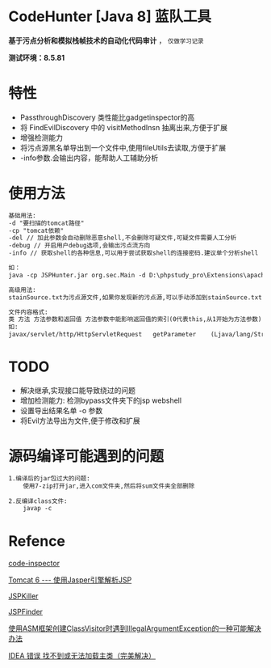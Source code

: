 # CodeHunter [Java 8] 蓝队工具

**基于污点分析和模拟栈帧技术的自动化代码审计**   ，  `仅做学习记录`

**测试环境：8.5.81**

# 特性

- PassthroughDiscovery 类性能比gadgetinspector的高 
- 将 FindEvilDiscovery 中的 visitMethodInsn 抽离出来,方便于扩展
- 增强检测能力
- 将污点源黑名单导出到一个文件中,使用fileUtils去读取,方便于扩展
- -info参数.会输出内容，能帮助人工辅助分析

# 使用方法

```md
基础用法:
-d "要扫描的tomcat路径"
-cp "tomcat依赖"
-del // 加此参数会自动删除恶意shell,不会删除可疑文件,可疑文件需要人工分析
-debug // 开启用户debug选项,会输出污点流方向
-info // 获取shell的各种信息,可以用于尝试获取shell的连接密码.建议单个分析shell

如：
java -cp JSPHunter.jar org.sec.Main -d D:\phpstudy_pro\Extensions\apache-tomcat-8.5.81\webapps\ROOT -cp D:\phpstudy_pro\Extensions\apache-tomcat-8.5.81\lib -del 

高级用法:
stainSource.txt为污点源文件,如果你发现新的污点源,可以手动添加到stainSource.txt,进而增强检测能力.

文件内容格式:
类 方法 方法参数和返回值 方法参数中能影响返回值的索引(0代表this,从1开始为方法参数)
如:
javax/servlet/http/HttpServletRequest	getParameter	(Ljava/lang/String;)Ljava/lang/String;	0,
```

# TODO

- 解决继承,实现接口能导致绕过的问题
- 增加检测能力:   检测bypass文件夹下的jsp webshell
- 设置导出结果名单 -o 参数
- 将Evil方法导出为文件,便于修改和扩展

# 源码编译可能遇到的问题

```md
1.编译后的jar包过大的问题:
	使用7-zip打开jar,进入com文件夹,然后将sum文件夹全部删除
	
2.反编译class文件:
	javap -c 	
```



# Refence

[code-inspector](https://github.com/4ra1n/code-inspector)

[Tomcat 6 --- 使用Jasper引擎解析JSP](https://www.cnblogs.com/xing901022/p/4592159.html)

[JSPKiller](https://github.com/changheluor007/JSPKiller)

[JSPFinder](https://github.com/flowerwind/JspFinder)

[使用ASM框架创建ClassVisitor时遇到IllegalArgumentException的一种可能解决办法](https://blog.csdn.net/fwhdzh/article/details/128694172)

[IDEA 错误 找不到或无法加载主类（完美解决）](https://blog.csdn.net/l_mloveforever/article/details/112725753)
